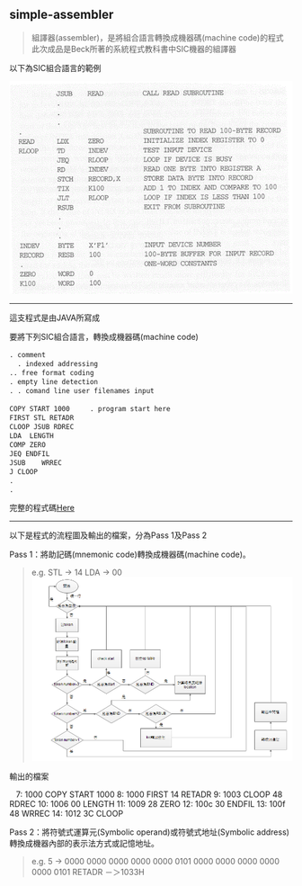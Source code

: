 ## simple-assembler

> 組譯器(assembler)，是將組合語言轉換成機器碼(machine code)的程式
> 此次成品是Beck所著的系統程式教科書中SIC機器的組譯器

以下為SIC組合語言的範例

![GIF](img/sp01.gif)
***
這支程式是由JAVA所寫成

要將下列SIC組合語言，轉換成機器碼(machine code)

    . comment
      . indexed addressing
    .. free format coding
    . empty line detection
    . . comand line user filenames input
    
    COPY START 1000		. program start here
    FIRST STL RETADR
    CLOOP JSUB RDREC
    LDA  LENGTH
    COMP ZERO
    JEQ ENDFIL
    JSUB 	WRREC
    J CLOOP
    .
    .

完整的程式碼[Here](test.txt)
***
以下是程式的流程圖及輸出的檔案，分為Pass 1及Pass 2

Pass 1：將助記碼(mnemonic code)轉換成機器碼(machine code)。

> e.g.
STL -> 14
LDA -> 00
![PNG](img/pass1.PNG)

輸出的檔案

    7: 1000 COPY START 1000
    8: 1000 FIRST 14 RETADR
    9: 1003 CLOOP 48 RDREC
    10: 1006 00 LENGTH
    11: 1009 28 ZERO
    12: 100c 30 ENDFIL
    13: 100f 48 WRREC
    14: 1012 3C CLOOP
     

Pass 2：將符號式運算元(Symbolic operand)或符號式地址(Symbolic address)轉換成機器內部的表示法方式或記憶地址。

> e.g. 
5 -> 0000 0000 0000 0000 0000 0101 0000 0000 0000 0000 0000 0101
RETADR －＞1033H


